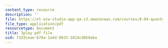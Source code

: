 ```yaml
---
content_type: resource
description: ''
file: https://ol-ocw-studio-app-qa.s3.amazonaws.com/courses/8-04-quantum-physics-i-spring-2016/71d3ceaeb78a1a4d88331024cd8b9aba_8KQ-yK2xm60.pdf
file_type: application/pdf
resourcetype: Document
title: 3play pdf file
uid: 71d3ceae-b78a-1a4d-8833-1024cd8b9aba
---
```

